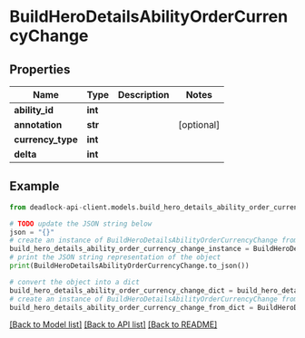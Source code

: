 # BuildHeroDetailsAbilityOrderCurrencyChange


## Properties

Name | Type | Description | Notes
------------ | ------------- | ------------- | -------------
**ability_id** | **int** |  | 
**annotation** | **str** |  | [optional] 
**currency_type** | **int** |  | 
**delta** | **int** |  | 

## Example

```python
from deadlock-api-client.models.build_hero_details_ability_order_currency_change import BuildHeroDetailsAbilityOrderCurrencyChange

# TODO update the JSON string below
json = "{}"
# create an instance of BuildHeroDetailsAbilityOrderCurrencyChange from a JSON string
build_hero_details_ability_order_currency_change_instance = BuildHeroDetailsAbilityOrderCurrencyChange.from_json(json)
# print the JSON string representation of the object
print(BuildHeroDetailsAbilityOrderCurrencyChange.to_json())

# convert the object into a dict
build_hero_details_ability_order_currency_change_dict = build_hero_details_ability_order_currency_change_instance.to_dict()
# create an instance of BuildHeroDetailsAbilityOrderCurrencyChange from a dict
build_hero_details_ability_order_currency_change_from_dict = BuildHeroDetailsAbilityOrderCurrencyChange.from_dict(build_hero_details_ability_order_currency_change_dict)
```
[[Back to Model list]](../README.md#documentation-for-models) [[Back to API list]](../README.md#documentation-for-api-endpoints) [[Back to README]](../README.md)



